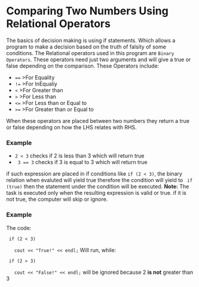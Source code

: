# Comparing Two Numbers Using Relational Operators

The basics of decision making is using if statements. Which allows a program to make a decision based on the truth of falsity of some conditions. The Relational operators used in this program are `Binary Operators`. These operators need just two arguments and will give a true or false depending on the comparison. These Operators include:
+ `==` >For Equality
+ `!=` >For InEqualiy
+ `<` >For Greater than
+ `>` >For Less than
+ `<=` >For Less than or Equal to
+ `>=` >For Greater than or Equal to

When these operators are placed between two numbers they return a true or false depending on how the LHS relates with RHS.

### Example
+ ` 2 < 3 ` checks if 2 is less than 3 which will return true
+ ` 3 == 3` checks if 3 is equal to 3 which will return true

if such expression are placed in if conditions like ` if (2 < 3) `, the binary relation when evaluted will yield true therefore the condition will yield to ` if (true)` then the statement under the condition will be executed. __Note:__ The task is executed only when the resulting expression is valid or true. if it is not true, the computer will skip or ignore.

### Example
The code:

` if (2 < 3)`

`	cout << "True!" << endl;` Will run, while:

` if (2 > 3)`

`	cout << "False!" << endl;` will be ignored because 2 __is not__ greater than 3



